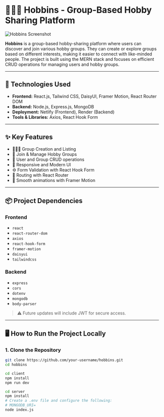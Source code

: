 # 🧑‍🤝‍🧑 Hobbins - Group-Based Hobby Sharing Platform

![Hobbins Screenshot](https://your-screenshot-url.com/hobbins-preview.png)

**Hobbins** is a group-based hobby-sharing platform where users can discover and join various hobby groups. They can create or explore groups based on different interests, making it easier to connect with like-minded people. The project is built using the MERN stack and focuses on efficient CRUD operations for managing users and hobby groups.

---

## 🚀 Technologies Used

- **Frontend:** React.js, Tailwind CSS, DaisyUI, Framer Motion, React Router DOM
- **Backend:** Node.js, Express.js, MongoDB
- **Deployment:** Netlify (Frontend), Render (Backend)
- **Tools & Libraries:** Axios, React Hook Form

---

## ✨ Key Features

- 🧑‍🤝‍🧑 Group Creation and Listing
- 👥 Join & Manage Hobby Groups
- 📝 User and Group CRUD operations
- 📱 Responsive and Modern UI
- ⚙️ Form Validation with React Hook Form
- 🧭 Routing with React Router
- 🎨 Smooth animations with Framer Motion

---

## 📦 Project Dependencies

### Frontend
- `react`
- `react-router-dom`
- `axios`
- `react-hook-form`
- `framer-motion`
- `daisyui`
- `tailwindcss`

### Backend
- `express`
- `cors`
- `dotenv`
- `mongodb`
- `body-parser`

> ⚠️ Future updates will include JWT for secure access.

---

## 🖥️ How to Run the Project Locally

### 1. Clone the Repository
```bash
git clone https://github.com/your-username/hobbins.git
cd hobbins

cd client
npm install
npm run dev

cd server
npm install
# Create a .env file and configure the following:
# MONGODB_URI=
node index.js

